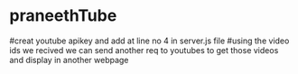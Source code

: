 # praneethTube


#creat youtube apikey and add at line no 4 in server.js file
#using the video ids we recived we can send another req to youtubes to get those videos and display in another webpage
